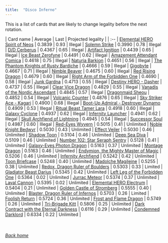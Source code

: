 ```yaml
---
title:  "Disco Inferno"
---
```


This is a list of cards that are likely to change legality before the next rotation.

| Card name | Average | Last | Projected legality |
| :-- |
[Elemental HERO Spirit of Neos](https://db.ygoprodeck.com/card/?search=Elemental%20HERO%20Spirit%20of%20Neos) | 0.3839 | 0.93 | Illegal |
[Solemn Strike](https://db.ygoprodeck.com/card/?search=Solemn%20Strike) | 0.3990 | 0.78 | Illegal |
[D/D Cerberus](https://db.ygoprodeck.com/card/?search=D/D%20Cerberus) | 0.4367 | 0.65 | Illegal |
[Artifact Ignition](https://db.ygoprodeck.com/card/?search=Artifact%20Ignition) | 0.4439 | 0.65 | Illegal |
[Ice Beast Zerofyne](https://db.ygoprodeck.com/card/?search=Ice%20Beast%20Zerofyne) | 0.4491 | 0.62 | Illegal |
[Amazement Attendant Comica](https://db.ygoprodeck.com/card/?search=Amazement%20Attendant%20Comica) | 0.4618 | 0.75 | Illegal |
[Naturia Barkion](https://db.ygoprodeck.com/card/?search=Naturia%20Barkion) | 0.4651 | 0.56 | Illegal |
[The Phantom Knights of Rusty Bardiche](https://db.ygoprodeck.com/card/?search=The%20Phantom%20Knights%20of%20Rusty%20Bardiche) | 0.4666 | 0.59 | Illegal |
[Gigobyte](https://db.ygoprodeck.com/card/?search=Gigobyte) | 0.4667 | 0.71 | Illegal |
[Nimble Beaver](https://db.ygoprodeck.com/card/?search=Nimble%20Beaver) | 0.4675 | 0.60 | Illegal |
[Red Rising Dragon](https://db.ygoprodeck.com/card/?search=Red%20Rising%20Dragon) | 0.4679 | 0.60 | Illegal |
[Right Arm of the Forbidden One](https://db.ygoprodeck.com/card/?search=Right%20Arm%20of%20the%20Forbidden%20One) | 0.4690 | 0.58 | Illegal |
[Junk Gardna](https://db.ygoprodeck.com/card/?search=Junk%20Gardna) | 0.4713 | 0.55 | Illegal |
[Destiny HERO - Dasher](https://db.ygoprodeck.com/card/?search=Destiny%20HERO%20-%20Dasher) | 0.4737 | 0.55 | Illegal |
[Clear Vice Dragon](https://db.ygoprodeck.com/card/?search=Clear%20Vice%20Dragon) | 0.4829 | 0.55 | Illegal |
[Vanadis of the Nordic Ascendant](https://db.ygoprodeck.com/card/?search=Vanadis%20of%20the%20Nordic%20Ascendant) | 0.4845 | 0.57 | Illegal |
[Dragonmaid Sheou](https://db.ygoprodeck.com/card/?search=Dragonmaid%20Sheou) | 0.4852 | 0.54 | Illegal |
[Volcanic Counter](https://db.ygoprodeck.com/card/?search=Volcanic%20Counter) | 0.4876 | 0.65 | Illegal |
[Sky Striker Ace - Kagari](https://db.ygoprodeck.com/card/?search=Sky%20Striker%20Ace%20-%20Kagari) | 0.4900 | 0.68 | Illegal |
[Boot-Up Admiral - Destroyer Dynamo](https://db.ygoprodeck.com/card/?search=Boot-Up%20Admiral%20-%20Destroyer%20Dynamo) | 0.4909 | 0.53 | Illegal |
[Ritual Beast Tamer Lara](https://db.ygoprodeck.com/card/?search=Ritual%20Beast%20Tamer%20Lara) | 0.4918 | 0.60 | Illegal |
[Galaxy Cyclone](https://db.ygoprodeck.com/card/?search=Galaxy%20Cyclone) | 0.4937 | 0.62 | Illegal |
[Infernity Launcher](https://db.ygoprodeck.com/card/?search=Infernity%20Launcher) | 0.4941 | 0.62 | Illegal |
[Skull Archfiend of Lightning](https://db.ygoprodeck.com/card/?search=Skull%20Archfiend%20of%20Lightning) | 0.4945 | 0.54 | Illegal |
[Successor Soul](https://db.ygoprodeck.com/card/?search=Successor%20Soul) | 0.4987 | 0.60 | Illegal |
[Red-Eyes Wyvern](https://db.ygoprodeck.com/card/?search=Red-Eyes%20Wyvern) | 0.5015 | 0.41 | Unlimited |
[Noble Knight Bedwyr](https://db.ygoprodeck.com/card/?search=Noble%20Knight%20Bedwyr) | 0.5030 | 0.43 | Unlimited |
[Effect Veiler](https://db.ygoprodeck.com/card/?search=Effect%20Veiler) | 0.5030 | 0.46 | Unlimited |
[Shadow Toon](https://db.ygoprodeck.com/card/?search=Shadow%20Toon) | 0.5104 | 0.46 | Unlimited |
[Deep Sea Diva](https://db.ygoprodeck.com/card/?search=Deep%20Sea%20Diva) | 0.5109 | 0.46 | Unlimited |
[Number 102: Star Seraph Sentry](https://db.ygoprodeck.com/card/?search=Number%20102:%20Star%20Seraph%20Sentry) | 0.5128 | 0.41 | Unlimited |
[Galaxy-Eyes Photon Dragon](https://db.ygoprodeck.com/card/?search=Galaxy-Eyes%20Photon%20Dragon) | 0.5163 | 0.37 | Unlimited |
[Montage Dragon](https://db.ygoprodeck.com/card/?search=Montage%20Dragon) | 0.5163 | 0.46 | Unlimited |
[Endymion, the Mighty Master of Magic](https://db.ygoprodeck.com/card/?search=Endymion,%20the%20Mighty%20Master%20of%20Magic) | 0.5206 | 0.46 | Unlimited |
[Infernity Archfiend](https://db.ygoprodeck.com/card/?search=Infernity%20Archfiend) | 0.5242 | 0.42 | Unlimited |
[Toon Briefcase](https://db.ygoprodeck.com/card/?search=Toon%20Briefcase) | 0.5248 | 0.40 | Unlimited |
[Madolche Magileine](https://db.ygoprodeck.com/card/?search=Madolche%20Magileine) | 0.5255 | 0.38 | Unlimited |
[Redox, Dragon Ruler of Boulders](https://db.ygoprodeck.com/card/?search=Redox,%20Dragon%20Ruler%20of%20Boulders) | 0.5303 | 0.33 | Limited |
[Gladiator Beast Darius](https://db.ygoprodeck.com/card/?search=Gladiator%20Beast%20Darius) | 0.5345 | 0.42 | Unlimited |
[Left Leg of the Forbidden One](https://db.ygoprodeck.com/card/?search=Left%20Leg%20of%20the%20Forbidden%20One) | 0.5364 | 0.02 | Unlimited |
[Jurrac Meteor](https://db.ygoprodeck.com/card/?search=Jurrac%20Meteor) | 0.5374 | 0.37 | Unlimited |
[Laval Cannon](https://db.ygoprodeck.com/card/?search=Laval%20Cannon) | 0.5395 | 0.02 | Unlimited |
[Elemental HERO Electrum](https://db.ygoprodeck.com/card/?search=Elemental%20HERO%20Electrum) | 0.5404 | 0.21 | Unlimited |
[Golden Castle of Stromberg](https://db.ygoprodeck.com/card/?search=Golden%20Castle%20of%20Stromberg) | 0.5555 | 0.40 | Unlimited |
[Blaster, Dragon Ruler of Infernos](https://db.ygoprodeck.com/card/?search=Blaster,%20Dragon%20Ruler%20of%20Infernos) | 0.5703 | 0.26 | Limited |
[Foolish Return](https://db.ygoprodeck.com/card/?search=Foolish%20Return) | 0.5724 | 0.36 | Unlimited |
[Frost and Flame Dragon](https://db.ygoprodeck.com/card/?search=Frost%20and%20Flame%20Dragon) | 0.5749 | 0.26 | Unlimited |
[Tri-Brigade Kitt](https://db.ygoprodeck.com/card/?search=Tri-Brigade%20Kitt) | 0.5806 | 0.25 | Unlimited |
[Dark Contract with the Eternal Darkness](https://db.ygoprodeck.com/card/?search=Dark%20Contract%20with%20the%20Eternal%20Darkness) | 0.6116 | 0.29 | Unlimited |
[Condemned Darklord](https://db.ygoprodeck.com/card/?search=Condemned%20Darklord) | 0.6334 | 0.22 | Unlimited |

<br>

###### [Back home](index)